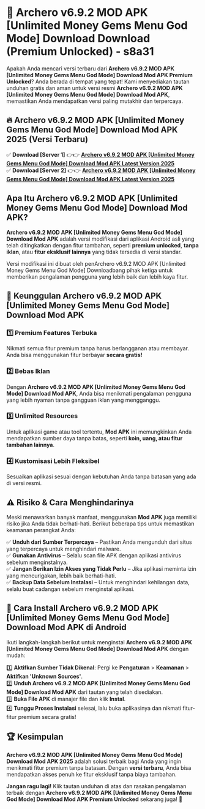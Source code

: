# 🎯 Archero v6.9.2 MOD APK [Unlimited Money Gems Menu God Mode] Download  Download (Premium Unlocked) -  s8a31

Apakah Anda mencari versi terbaru dari **Archero v6.9.2 MOD APK [Unlimited Money Gems Menu God Mode] Download Mod APK Premium Unlocked**? Anda berada di tempat yang tepat! Kami menyediakan tautan unduhan gratis dan aman untuk versi resmi **Archero v6.9.2 MOD APK [Unlimited Money Gems Menu God Mode] Download Mod APK**, memastikan Anda mendapatkan versi paling mutakhir dan terpercaya.

## 🔥 Archero v6.9.2 MOD APK [Unlimited Money Gems Menu God Mode] Download Mod APK 2025 (Versi Terbaru)

✅ **Download [Server 1]** 👉👉 [**Archero v6.9.2 MOD APK [Unlimited Money Gems Menu God Mode] Download Mod APK Latest Version 2025**](https://momento.my/?title=Archero_v6.9.2_MOD_APK_[Unlimited_Money_Gems_Menu_God_Mode]_Download)  
✅ **Download [Server 2]** 👉👉 [**Archero v6.9.2 MOD APK [Unlimited Money Gems Menu God Mode] Download Mod APK Latest Version 2025**](https://momento.my/?title=Archero_v6.9.2_MOD_APK_[Unlimited_Money_Gems_Menu_God_Mode]_Download)  

## Apa Itu Archero v6.9.2 MOD APK [Unlimited Money Gems Menu God Mode] Download Mod APK?

**Archero v6.9.2 MOD APK [Unlimited Money Gems Menu God Mode] Download Mod APK** adalah versi modifikasi dari aplikasi Android asli yang telah ditingkatkan dengan fitur tambahan, seperti **premium unlocked**, **tanpa iklan**, atau **fitur eksklusif lainnya** yang tidak tersedia di versi standar.

Versi modifikasi ini dibuat oleh penArchero v6.9.2 MOD APK [Unlimited Money Gems Menu God Mode] Downloadbang pihak ketiga untuk memberikan pengalaman pengguna yang lebih baik dan lebih kaya fitur.

## 🎯 Keunggulan Archero v6.9.2 MOD APK [Unlimited Money Gems Menu God Mode] Download Mod APK

### 1️⃣ Premium Features Terbuka
Nikmati semua fitur premium tanpa harus berlangganan atau membayar. Anda bisa menggunakan fitur berbayar **secara gratis!**

### 2️⃣ Bebas Iklan
Dengan **Archero v6.9.2 MOD APK [Unlimited Money Gems Menu God Mode] Download Mod APK**, Anda bisa menikmati pengalaman pengguna yang lebih nyaman tanpa gangguan iklan yang mengganggu.

### 3️⃣ Unlimited Resources
Untuk aplikasi game atau tool tertentu, **Mod APK** ini memungkinkan Anda mendapatkan sumber daya tanpa batas, seperti **koin, uang, atau fitur tambahan lainnya**.

### 4️⃣ Kustomisasi Lebih Fleksibel
Sesuaikan aplikasi sesuai dengan kebutuhan Anda tanpa batasan yang ada di versi resmi.

## ⚠️ Risiko & Cara Menghindarinya

Meski menawarkan banyak manfaat, menggunakan **Mod APK** juga memiliki risiko jika Anda tidak berhati-hati. Berikut beberapa tips untuk memastikan keamanan perangkat Anda:

✅ **Unduh dari Sumber Terpercaya** – Pastikan Anda mengunduh dari situs yang terpercaya untuk menghindari malware.  
✅ **Gunakan Antivirus** – Selalu scan file APK dengan aplikasi antivirus sebelum menginstalnya.  
✅ **Jangan Berikan Izin Akses yang Tidak Perlu** – Jika aplikasi meminta izin yang mencurigakan, lebih baik berhati-hati.  
✅ **Backup Data Sebelum Instalasi** – Untuk menghindari kehilangan data, selalu buat cadangan sebelum menginstal aplikasi.

## 📌 Cara Install Archero v6.9.2 MOD APK [Unlimited Money Gems Menu God Mode] Download Mod APK di Android

Ikuti langkah-langkah berikut untuk menginstal **Archero v6.9.2 MOD APK [Unlimited Money Gems Menu God Mode] Download Mod APK** dengan mudah:

1️⃣ **Aktifkan Sumber Tidak Dikenal**: Pergi ke **Pengaturan** > **Keamanan** > **Aktifkan 'Unknown Sources'**.  
2️⃣ **Unduh Archero v6.9.2 MOD APK [Unlimited Money Gems Menu God Mode] Download Mod APK** dari tautan yang telah disediakan.  
3️⃣ **Buka File APK** di manajer file dan klik **Instal**.  
4️⃣ **Tunggu Proses Instalasi** selesai, lalu buka aplikasinya dan nikmati fitur-fitur premium secara gratis!

## 🏆 Kesimpulan

**Archero v6.9.2 MOD APK [Unlimited Money Gems Menu God Mode] Download Mod APK 2025** adalah solusi terbaik bagi Anda yang ingin menikmati fitur premium tanpa batasan. Dengan **versi terbaru**, Anda bisa mendapatkan akses penuh ke fitur eksklusif tanpa biaya tambahan.

**Jangan ragu lagi!** Klik tautan unduhan di atas dan rasakan pengalaman terbaik dengan **Archero v6.9.2 MOD APK [Unlimited Money Gems Menu God Mode] Download Mod APK Premium Unlocked** sekarang juga! 🚀
